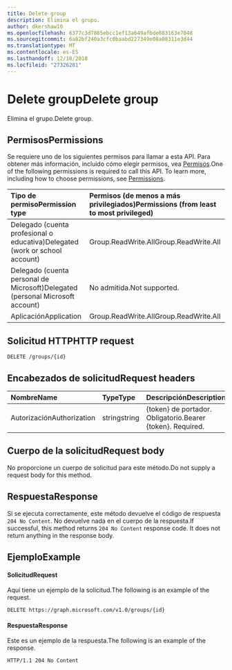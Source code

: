 ```yaml
---
title: Delete group
description: Elimina el grupo.
author: dkershaw10
ms.openlocfilehash: 6377c3d7865ebcc1ef13a649afbde083163e7048
ms.sourcegitcommit: 6a82bf240a3cfc0baabd227349e08a08311e3d44
ms.translationtype: MT
ms.contentlocale: es-ES
ms.lasthandoff: 12/18/2018
ms.locfileid: "27326281"
---
```

# <a name="delete-group"></a><span data-ttu-id="9026a-103">Delete group</span><span class="sxs-lookup"><span data-stu-id="9026a-103">Delete group</span></span>
<span data-ttu-id="9026a-104">Elimina el grupo.</span><span class="sxs-lookup"><span data-stu-id="9026a-104">Delete group.</span></span>

## <a name="permissions"></a><span data-ttu-id="9026a-105">Permisos</span><span class="sxs-lookup"><span data-stu-id="9026a-105">Permissions</span></span>
<span data-ttu-id="9026a-p101">Se requiere uno de los siguientes permisos para llamar a esta API. Para obtener más información, incluido cómo elegir permisos, vea [Permisos](/graph/permissions-reference).</span><span class="sxs-lookup"><span data-stu-id="9026a-p101">One of the following permissions is required to call this API. To learn more, including how to choose permissions, see [Permissions](/graph/permissions-reference).</span></span>

|<span data-ttu-id="9026a-108">Tipo de permiso</span><span class="sxs-lookup"><span data-stu-id="9026a-108">Permission type</span></span>      | <span data-ttu-id="9026a-109">Permisos (de menos a más privilegiados)</span><span class="sxs-lookup"><span data-stu-id="9026a-109">Permissions (from least to most privileged)</span></span>              |
|:--------------------|:---------------------------------------------------------|
|<span data-ttu-id="9026a-110">Delegado (cuenta profesional o educativa)</span><span class="sxs-lookup"><span data-stu-id="9026a-110">Delegated (work or school account)</span></span> | <span data-ttu-id="9026a-111">Group.ReadWrite.All</span><span class="sxs-lookup"><span data-stu-id="9026a-111">Group.ReadWrite.All</span></span>    |
|<span data-ttu-id="9026a-112">Delegado (cuenta personal de Microsoft)</span><span class="sxs-lookup"><span data-stu-id="9026a-112">Delegated (personal Microsoft account)</span></span> | <span data-ttu-id="9026a-113">No admitida.</span><span class="sxs-lookup"><span data-stu-id="9026a-113">Not supported.</span></span>    |
|<span data-ttu-id="9026a-114">Aplicación</span><span class="sxs-lookup"><span data-stu-id="9026a-114">Application</span></span> | <span data-ttu-id="9026a-115">Group.ReadWrite.All</span><span class="sxs-lookup"><span data-stu-id="9026a-115">Group.ReadWrite.All</span></span> |

## <a name="http-request"></a><span data-ttu-id="9026a-116">Solicitud HTTP</span><span class="sxs-lookup"><span data-stu-id="9026a-116">HTTP request</span></span>
<!-- { "blockType": "ignored" } -->
```http
DELETE /groups/{id}
```

## <a name="request-headers"></a><span data-ttu-id="9026a-117">Encabezados de solicitud</span><span class="sxs-lookup"><span data-stu-id="9026a-117">Request headers</span></span>
| <span data-ttu-id="9026a-118">Nombre</span><span class="sxs-lookup"><span data-stu-id="9026a-118">Name</span></span>       | <span data-ttu-id="9026a-119">Type</span><span class="sxs-lookup"><span data-stu-id="9026a-119">Type</span></span> | <span data-ttu-id="9026a-120">Descripción</span><span class="sxs-lookup"><span data-stu-id="9026a-120">Description</span></span>|
|:---------------|:--------|:----------|
| <span data-ttu-id="9026a-121">Autorización</span><span class="sxs-lookup"><span data-stu-id="9026a-121">Authorization</span></span>  | <span data-ttu-id="9026a-122">string</span><span class="sxs-lookup"><span data-stu-id="9026a-122">string</span></span>  | <span data-ttu-id="9026a-p102">{token} de portador. Obligatorio.</span><span class="sxs-lookup"><span data-stu-id="9026a-p102">Bearer {token}. Required.</span></span> |

## <a name="request-body"></a><span data-ttu-id="9026a-125">Cuerpo de la solicitud</span><span class="sxs-lookup"><span data-stu-id="9026a-125">Request body</span></span>
<span data-ttu-id="9026a-126">No proporcione un cuerpo de solicitud para este método.</span><span class="sxs-lookup"><span data-stu-id="9026a-126">Do not supply a request body for this method.</span></span>

## <a name="response"></a><span data-ttu-id="9026a-127">Respuesta</span><span class="sxs-lookup"><span data-stu-id="9026a-127">Response</span></span>
<span data-ttu-id="9026a-p103">Si se ejecuta correctamente, este método devuelve el código de respuesta `204 No Content`. No devuelve nada en el cuerpo de la respuesta.</span><span class="sxs-lookup"><span data-stu-id="9026a-p103">If successful, this method returns `204 No Content` response code. It does not return anything in the response body.</span></span>

## <a name="example"></a><span data-ttu-id="9026a-130">Ejemplo</span><span class="sxs-lookup"><span data-stu-id="9026a-130">Example</span></span>
#### <a name="request"></a><span data-ttu-id="9026a-131">Solicitud</span><span class="sxs-lookup"><span data-stu-id="9026a-131">Request</span></span>
<span data-ttu-id="9026a-132">Aquí tiene un ejemplo de la solicitud.</span><span class="sxs-lookup"><span data-stu-id="9026a-132">The following is an example of the request.</span></span>
<!-- {
  "blockType": "request",
  "name": "delete_group"
}-->
```http
DELETE https://graph.microsoft.com/v1.0/groups/{id}
```

#### <a name="response"></a><span data-ttu-id="9026a-133">Respuesta</span><span class="sxs-lookup"><span data-stu-id="9026a-133">Response</span></span>
<span data-ttu-id="9026a-134">Este es un ejemplo de la respuesta.</span><span class="sxs-lookup"><span data-stu-id="9026a-134">The following is an example of the response.</span></span> 
<!-- {
  "blockType": "response",
  "truncated": true
} -->
```http
HTTP/1.1 204 No Content
```

<!-- uuid: 8fcb5dbc-d5aa-4681-8e31-b001d5168d79
2015-10-25 14:57:30 UTC -->
<!-- {
  "type": "#page.annotation",
  "description": "Delete group",
  "keywords": "",
  "section": "documentation",
  "tocPath": ""
}-->